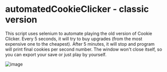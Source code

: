 # automatedCookieClicker - classic version

This script uses selenium to automate playing the old version of Cookie Clicker. 
Every 5 seconds, it will try to buy upgrades (from the most expensive one to the cheapest). After 5 minutes, it will stop and program will print final cookies per second number. 
The window won't close itself, so you can export your save or just play by yourself.

![image](https://user-images.githubusercontent.com/113923758/210871344-461f53c8-f9b3-45ee-991c-1a115aaf4825.png)
